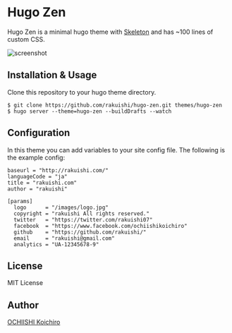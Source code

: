 # Hugo Zen

Hugo Zen is a minimal hugo theme with [Skeleton](https://github.com/dhg/Skeleton/) and has ~100 lines of custom CSS.

![screenshot](/images/screenshot.png)

## Installation & Usage

Clone this repository to your hugo theme directory.

	$ git clone https://github.com/rakuishi/hugo-zen.git themes/hugo-zen
	$ hugo server --theme=hugo-zen --buildDrafts --watch

## Configuration

In this theme you can add variables to your site config file. The following is the example config:

	baseurl = "http://rakuishi.com/"
	languageCode = "ja"
	title = "rakuishi.com"
	author = "rakuishi"

	[params]
	  logo      = "/images/logo.jpg"
	  copyright = "rakuishi All rights reserved."
	  twitter   = "https://twitter.com/rakuishi07"
	  facebook  = "https://www.facebook.com/ochiishikoichiro"
	  github    = "https://github.com/rakuishi/"
	  email     = "rakuishi@gmail.com"
	  analytics = "UA-12345678-9"

## License

MIT License

## Author

[OCHIISHI Koichiro](https://github.com/rakuishi)
